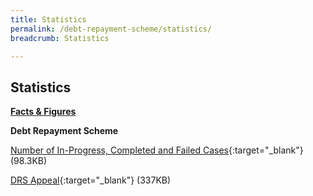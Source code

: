 ```yaml
---
title: Statistics
permalink: /debt-repayment-scheme/statistics/
breadcrumb: Statistics

---
```



Statistics
---

<u><b>Facts & Figures</b></u>

**Debt Repayment Scheme**

[Number of In-Progress, Completed and Failed Cases](/files/NumberofIn-Progress,CompletedandFailedCasesforDRS(Feb20).pdf/){:target="_blank"} (98.3KB)

[DRS Appeal](/files/DRSAppeal.pdf/){:target="_blank"} (337KB)
